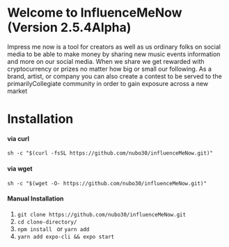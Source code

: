 # Welcome to InfluenceMeNow (Version 2.5.4Alpha)

Impress me now is a tool for creators as well as us ordinary folks on social media to be able to make money by sharing new music events information and more on our social media. When we share we get rewarded with cryptocurrency or prizes no matter how big or small our following. As a brand, artist, or company you can also create a contest to be served to the primarilyCollegiate community in order to gain exposure across a new market

# Installation

#### via curl
`sh -c "$(curl -fsSL https://github.com/nubo30/influenceMeNow.git)"`

#### via wget
`sh -c "$(wget -O- https://github.com/nubo30/influenceMeNow.git)"`

#### Manual Installation
1. `git clone https://github.com/nubo30/influenceMeNow.git`
2. `cd clone-directory/`
3. `npm install ` or `yarn add`
4. `yarn add expo-cli && expo start`
